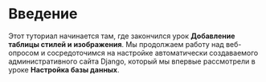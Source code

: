 # Введение

Этот туториал начинается там, где закончился урок **Добавление таблицы стилей и изображения**. Мы продолжаем работу над веб-опросом и сосредоточимся на настройке автоматически создаваемого административного сайта Django, который мы впервые рассмотрели в уроке **Настройка базы данных**.
